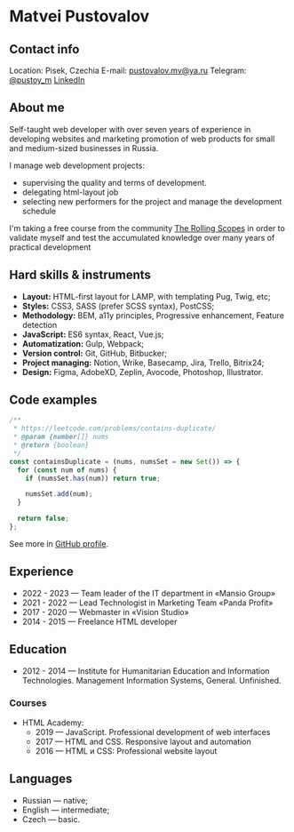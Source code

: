 # Matvei Pustovalov

## Contact info

Location: Pisek, Czechia
E-mail: pustovalov.mv@ya.ru
Telegram: [@pustoy_m](https://t.me/pustoy_m)
[LinkedIn](https://www.linkedin.com/in/pustoi/)

## About me

Self-taught web developer with over seven years of experience in developing websites and marketing promotion of web products for small and medium-sized businesses in Russia.

I manage web development projects:

- supervising the quality and terms of development.
- delegating html-layout job
- selecting new performers for the project and manage the development schedule

I'm taking a free course from the community [The Rolling Scopes](http://rollingscopes.com/) in order to validate myself and test the accumulated knowledge over many years of practical development

## Hard skills & instruments

- **Layout:** HTML-first layout for LAMP, with templating Pug, Twig, etc;
- **Styles:** CSS3, SASS (prefer SCSS syntax), PostCSS;
- **Methodology:** BEM, a11y principles, Progressive enhancement, Feature detection
- **JavaScript:** ES6 syntax, React, Vue.js;
- **Automatization:** Gulp, Webpack;
- **Version control:** Git, GitHub, Bitbucker;
- **Project managing:** Notion, Wrike, Basecamp, Jira, Trello, Bitrix24;
- **Design:** Figma, AdobeXD, Zeplin, Avocode, Photoshop, Illustrator.

## Code examples

```javascript
/**
 * https://leetcode.com/problems/contains-duplicate/
 * @param {number[]} nums
 * @return {boolean}
 */
const containsDuplicate = (nums, numsSet = new Set()) => {
  for (const num of nums) {
    if (numsSet.has(num)) return true;

    numsSet.add(num);
  }

  return false;
};
```

See more in [GitHub profile](https://github.com/pustoym).

## Experience

- 2022 - 2023 — Team leader of the IT department in «Mansio Group»
- 2021 - 2022 — Lead Technologist in Marketing Team «Panda Profit»
- 2017 - 2020 — Webmaster in «Vision Studio»
- 2014 - 2015 — Freelance HTML developer

## Education

- 2012 - 2014 — Institute for Humanitarian Education and Information Technologies.
  Management Information Systems, General. Unfinished.

### Courses

- HTML Academy:
  - 2019 — JavaScript. Professional development of web interfaces
  - 2017 — HTML and CSS. Responsive layout and automation
  - 2016 — HTML и CSS: Professional website layout

## Languages

- Russian — native;
- English — intermediate;
- Czech — basic.

